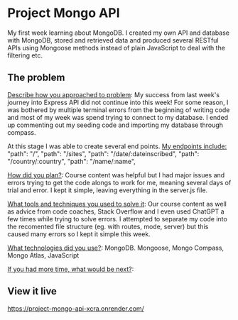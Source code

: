 # Project Mongo API

My first week learning about MongoDB. I created my own API and database with MongoDB, stored and retrieved data and produced several RESTful APIs using Mongoose methods instead of plain JavaScript to deal with the filtering etc.

## The problem

<ins>Describe how you approached to problem</ins>: My success from last week's journey into Express API did not continue into this week! For some reason, I was bothered by multiple terminal errors from the beginning of writing code and most of my week was spend trying to connect to my database. I ended up commenting out my seeding code and importing my database through compass.

At this stage I was able to create several end points. 
<ins>My endpoints include:</ins> 
    "path": "/",
    "path": "/sites",
    "path": "/date/:dateinscribed",
    "path": "/country/:country",
    "path": "/name/:name",

<ins>How did you plan?</ins>: Course content was helpful but I had major issues and errors trying to get the code alongs to work for me, meaning several days of trial and error. I kept it simple, leaving everything in the server.js file.

<ins>What tools and techniques you used to solve it</ins>: Our course content as well as advice from code coaches, Stack Overflow and I even used ChatGPT a few times while trying to solve errors. I attempted to separate my code into the recomented file structure (eg. with routes, mode, server) but this caused many errors so I kept it simple this week.

<ins>What technologies did you use?</ins>: MongoDB. Mongoose, Mongo Compass, Mongo Atlas, JavaScript

<ins>If you had more time, what would be next?</ins>: 

## View it live

https://project-mongo-api-xcra.onrender.com/
